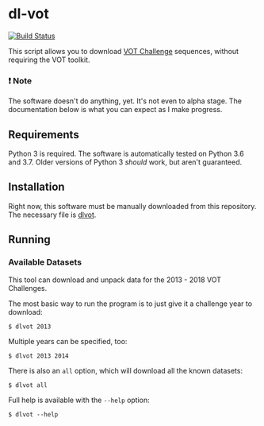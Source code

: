 # dl-vot

[![Build
Status](https://travis-ci.com/brobeson/dlvot.svg?branch=master)](https://travis-ci.com/brobeson/dlvot)

This script allows you to download [VOT Challenge](http://votchallenge.net/)
sequences, without requiring the VOT toolkit.

### :exclamation: Note

The software doesn't do anything, yet. It's not even to alpha stage. The
documentation below is what you can expect as I make progress.

## Requirements

Python 3 is required. The software is automatically tested on Python 3.6 and
3.7. Older versions of Python 3 _should_ work, but aren't guaranteed.

## Installation

Right now, this software must be manually downloaded from this repository. The
necessary file is [dlvot](dlvot).

## Running

### Available Datasets

This tool can download and unpack data for the 2013 - 2018 VOT Challenges.

The most basic way to run the program is to just give it a challenge year to
download:

```
$ dlvot 2013
```

Multiple years can be specified, too:

```
$ dlvot 2013 2014
```

There is also an `all` option, which will download all the known datasets:

```
$ dlvot all
```

Full help is available with the `--help` option:

```
$ dlvot --help
```

